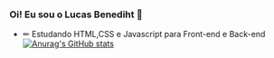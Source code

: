 ### Oi! Eu sou o Lucas Benediht 👋

- ✏ Estudando HTML,CSS e Javascript para Front-end e Back-end
[![Anurag's GitHub stats](https://github-readme-stats.vercel.app/api?username=Lucas-Benediht_icons=true&theme=dark#gh-dark-mode-only)](https://github.com/anuraghazra/github-readme-stats)
